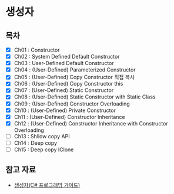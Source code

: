 # 생성자

## 목차
- [x] Ch01 : Constructor
- [x] Ch02 : System Defined Default Constructor
- [x] Ch03 : User-Defined Default Constructor
- [x] Ch04 : (User-Defined) Parameterized Constructor
- [x] Ch05 : (User-Defined) Copy Constructor 직접 복사
- [x] Ch06 : (User-Defined) Copy Constructor this
- [x] Ch07 : (User-Defined) Static Constructor
- [x] Ch08 : (User-Defined) Static Constructor with Static Class
- [x] Ch09 : (User-Defined) Constructor Overloading
- [x] Ch10 : (User-Defined) Private Constructor
- [x] Ch11 : (User-Defined) Constructor Inheritance
- [x] Ch12 : (User-Defined) Constructor Inheritance with Constructor Overloading
- [ ] Ch13 : Shllow copy API
- [ ] Ch14 : Deep copy
- [ ] Ch15 : Deep copy IClone

## 참고 자료
- [생성자(C# 프로그래밍 가이드)](https://docs.microsoft.com/ko-kr/dotnet/csharp/programming-guide/classes-and-structs/constructors)